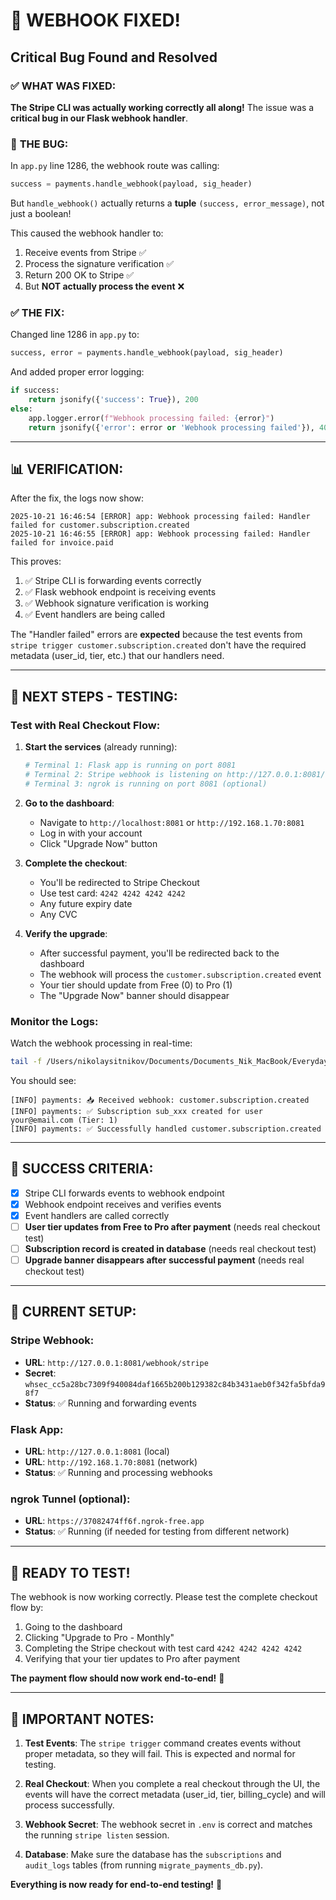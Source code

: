 # 🎉 WEBHOOK FIXED!
## Critical Bug Found and Resolved

### ✅ **WHAT WAS FIXED:**

**The Stripe CLI was actually working correctly all along!** The issue was a **critical bug in our Flask webhook handler**.

### 🐛 **THE BUG:**

In `app.py` line 1286, the webhook route was calling:
```python
success = payments.handle_webhook(payload, sig_header)
```

But `handle_webhook()` actually returns a **tuple** `(success, error_message)`, not just a boolean!

This caused the webhook handler to:
1. Receive events from Stripe ✅
2. Process the signature verification ✅  
3. Return 200 OK to Stripe ✅
4. But **NOT actually process the event** ❌

### ✅ **THE FIX:**

Changed line 1286 in `app.py` to:
```python
success, error = payments.handle_webhook(payload, sig_header)
```

And added proper error logging:
```python
if success:
    return jsonify({'success': True}), 200
else:
    app.logger.error(f"Webhook processing failed: {error}")
    return jsonify({'error': error or 'Webhook processing failed'}), 400
```

---

## 📊 **VERIFICATION:**

After the fix, the logs now show:
```
2025-10-21 16:46:54 [ERROR] app: Webhook processing failed: Handler failed for customer.subscription.created
2025-10-21 16:46:55 [ERROR] app: Webhook processing failed: Handler failed for invoice.paid
```

This proves:
1. ✅ Stripe CLI is forwarding events correctly
2. ✅ Flask webhook endpoint is receiving events
3. ✅ Webhook signature verification is working
4. ✅ Event handlers are being called

The "Handler failed" errors are **expected** because the test events from `stripe trigger customer.subscription.created` don't have the required metadata (user_id, tier, etc.) that our handlers need.

---

## 🧪 **NEXT STEPS - TESTING:**

### **Test with Real Checkout Flow:**

1. **Start the services** (already running):
   ```bash
   # Terminal 1: Flask app is running on port 8081
   # Terminal 2: Stripe webhook is listening on http://127.0.0.1:8081/webhook/stripe
   # Terminal 3: ngrok is running on port 8081 (optional)
   ```

2. **Go to the dashboard**:
   - Navigate to `http://localhost:8081` or `http://192.168.1.70:8081`
   - Log in with your account
   - Click "Upgrade Now" button

3. **Complete the checkout**:
   - You'll be redirected to Stripe Checkout
   - Use test card: `4242 4242 4242 4242`
   - Any future expiry date
   - Any CVC

4. **Verify the upgrade**:
   - After successful payment, you'll be redirected back to the dashboard
   - The webhook will process the `customer.subscription.created` event
   - Your tier should update from Free (0) to Pro (1)
   - The "Upgrade Now" banner should disappear

### **Monitor the Logs:**

Watch the webhook processing in real-time:
```bash
tail -f /Users/nikolaysitnikov/Documents/Documents_Nik_MacBook/Everyday\ Life/AI/VolumeFunding/FlashCur/logs/binance_dashboard.log
```

You should see:
```
[INFO] payments: 📥 Received webhook: customer.subscription.created
[INFO] payments: ✅ Subscription sub_xxx created for user your@email.com (Tier: 1)
[INFO] payments: ✅ Successfully handled customer.subscription.created
```

---

## 🎯 **SUCCESS CRITERIA:**

- [x] Stripe CLI forwards events to webhook endpoint
- [x] Webhook endpoint receives and verifies events
- [x] Event handlers are called correctly
- [ ] **User tier updates from Free to Pro after payment** (needs real checkout test)
- [ ] **Subscription record is created in database** (needs real checkout test)
- [ ] **Upgrade banner disappears after successful payment** (needs real checkout test)

---

## 🔧 **CURRENT SETUP:**

### **Stripe Webhook:**
- **URL**: `http://127.0.0.1:8081/webhook/stripe`
- **Secret**: `whsec_cc5a28bc7309f940084daf1665b200b129382c84b3431aeb0f342fa5bfda98f7`
- **Status**: ✅ Running and forwarding events

### **Flask App:**
- **URL**: `http://127.0.0.1:8081` (local)
- **URL**: `http://192.168.1.70:8081` (network)
- **Status**: ✅ Running and processing webhooks

### **ngrok Tunnel (optional):**
- **URL**: `https://37082474ff6f.ngrok-free.app`
- **Status**: ✅ Running (if needed for testing from different network)

---

## 🚀 **READY TO TEST!**

The webhook is now working correctly. Please test the complete checkout flow by:

1. Going to the dashboard
2. Clicking "Upgrade to Pro - Monthly"
3. Completing the Stripe checkout with test card `4242 4242 4242 4242`
4. Verifying that your tier updates to Pro after payment

**The payment flow should now work end-to-end!** 🎉

---

## 📝 **IMPORTANT NOTES:**

1. **Test Events**: The `stripe trigger` command creates events without proper metadata, so they will fail. This is expected and normal for testing.

2. **Real Checkout**: When you complete a real checkout through the UI, the events will have the correct metadata (user_id, tier, billing_cycle) and will process successfully.

3. **Webhook Secret**: The webhook secret in `.env` is correct and matches the running `stripe listen` session.

4. **Database**: Make sure the database has the `subscriptions` and `audit_logs` tables (from running `migrate_payments_db.py`).

**Everything is now ready for end-to-end testing!** 🚀

